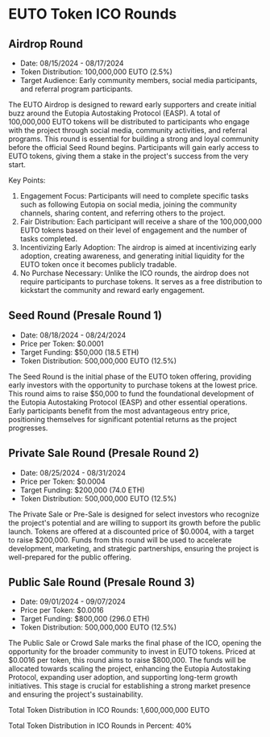 # EUTO Token ICO Rounds

## Airdrop Round

* Date: 08/15/2024 - 08/17/2024
* Token Distribution: 100,000,000 EUTO (2.5%)
* Target Audience: Early community members, social media participants, and referral program participants.

The EUTO Airdrop is designed to reward early supporters and create initial buzz around the Eutopia Autostaking Protocol (EASP). A total of 100,000,000 EUTO tokens will be distributed to participants who engage with the project through social media, community activities, and referral programs. This round is essential for building a strong and loyal community before the official Seed Round begins. Participants will gain early access to EUTO tokens, giving them a stake in the project's success from the very start.

Key Points:

1. Engagement Focus: Participants will need to complete specific tasks such as following Eutopia on social media, joining the community channels, sharing content, and referring others to the project.
2. Fair Distribution: Each participant will receive a share of the 100,000,000 EUTO tokens based on their level of engagement and the number of tasks completed.
3. Incentivizing Early Adoption: The airdrop is aimed at incentivizing early adoption, creating awareness, and generating initial liquidity for the EUTO token once it becomes publicly tradable.
4. No Purchase Necessary: Unlike the ICO rounds, the airdrop does not require participants to purchase tokens. It serves as a free distribution to kickstart the community and reward early engagement.

## Seed Round (Presale Round 1)

* Date: 08/18/2024 - 08/24/2024
* Price per Token: $0.0001
* Target Funding: $50,000 (18.5 ETH)
* Token Distribution: 500,000,000 EUTO (12.5%)

The Seed Round is the initial phase of the EUTO token offering, providing early investors with the opportunity to purchase tokens at the lowest price. This round aims to raise $50,000 to fund the foundational development of the Eutopia Autostaking Protocol (EASP) and other essential operations. Early participants benefit from the most advantageous entry price, positioning themselves for significant potential returns as the project progresses.

## Private Sale Round (Presale Round 2)

* Date: 08/25/2024 - 08/31/2024
* Price per Token: $0.0004
* Target Funding: $200,000 (74.0 ETH)
* Token Distribution: 500,000,000 EUTO (12.5%)

The Private Sale or Pre-Sale is designed for select investors who recognize the project's potential and are willing to support its growth before the public launch. Tokens are offered at a discounted price of $0.0004, with a target to raise $200,000. Funds from this round will be used to accelerate development, marketing, and strategic partnerships, ensuring the project is well-prepared for the public offering.

## Public Sale Round (Presale Round 3)

* Date: 09/01/2024 - 09/07/2024
* Price per Token: $0.0016
* Target Funding: $800,000 (296.0 ETH)
* Token Distribution: 500,000,000 EUTO (12.5%)

The Public Sale or Crowd Sale marks the final phase of the ICO, opening the opportunity for the broader community to invest in EUTO tokens. Priced at $0.0016 per token, this round aims to raise $800,000. The funds will be allocated towards scaling the project, enhancing the Eutopia Autostaking Protocol, expanding user adoption, and supporting long-term growth initiatives. This stage is crucial for establishing a strong market presence and ensuring the project's sustainability.



Total Token Distribution in ICO Rounds: 1,600,000,000 EUTO

Total Token Distribution in ICO Rounds in Percent: 40%

